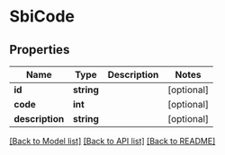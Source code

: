 # SbiCode

## Properties

 Name            | Type       | Description | Notes      
-----------------|------------|-------------|------------
 **id**          | **string** |             | [optional] 
 **code**        | **int**    |             | [optional] 
 **description** | **string** |             | [optional] 

[[Back to Model list]](../../README.md#documentation-for-models) [[Back to API list]](../../README.md#documentation-for-api-endpoints) [[Back to README]](../../README.md)


